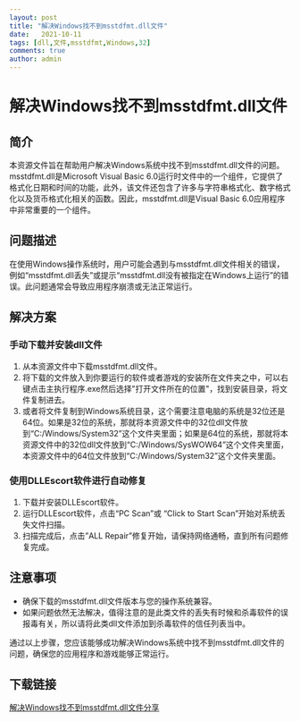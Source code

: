 ```yaml
---
layout: post
title: "解决Windows找不到msstdfmt.dll文件"
date:   2021-10-11
tags: [dll,文件,msstdfmt,Windows,32]
comments: true
author: admin
---
```

# 解决Windows找不到msstdfmt.dll文件

## 简介
本资源文件旨在帮助用户解决Windows系统中找不到msstdfmt.dll文件的问题。msstdfmt.dll是Microsoft Visual Basic 6.0运行时文件中的一个组件，它提供了格式化日期和时间的功能，此外，该文件还包含了许多与字符串格式化、数字格式化以及货币格式化相关的函数。因此，msstdfmt.dll是Visual Basic 6.0应用程序中非常重要的一个组件。

## 问题描述
在使用Windows操作系统时，用户可能会遇到与msstdfmt.dll文件相关的错误，例如“msstdfmt.dll丢失”或提示“msstdfmt.dll没有被指定在Windows上运行”的错误。此问题通常会导致应用程序崩溃或无法正常运行。

## 解决方案
### 手动下载并安装dll文件
1. 从本资源文件中下载msstdfmt.dll文件。
2. 将下载的文件放入到你要运行的软件或者游戏的安装所在文件夹之中，可以右键点击主执行程序.exe然后选择"打开文件所在的位置"，找到安装目录，将文件复制进去。
3. 或者将文件复制到Windows系统目录，这个需要注意电脑的系统是32位还是64位。如果是32位的系统，那就将本资源文件中的32位dll文件放到“C:/Windows/System32”这个文件夹里面；如果是64位的系统，那就将本资源文件中的32位dll文件放到“C:/Windows/SysWOW64”这个文件夹里面，本资源文件中的64位文件放到“C:/Windows/System32”这个文件夹里面。

### 使用DLLEscort软件进行自动修复
1. 下载并安装DLLEscort软件。
2. 运行DLLEscort软件，点击“PC Scan”或 “Click to Start Scan”开始对系统丢失文件扫描。
3. 扫描完成后，点击”ALL Repair”修复开始，请保持网络通畅，直到所有问题修复完成。

## 注意事项
- 确保下载的msstdfmt.dll文件版本与您的操作系统兼容。
- 如果问题依然无法解决，值得注意的是此类文件的丢失有时候和杀毒软件的误报毒有关，所以请将此类dll文件添加到杀毒软件的信任列表当中。

通过以上步骤，您应该能够成功解决Windows系统中找不到msstdfmt.dll文件的问题，确保您的应用程序和游戏能够正常运行。

## 下载链接

[解决Windows找不到msstdfmt.dll文件分享](https://pan.quark.cn/s/f5f2dcc7d1a0)